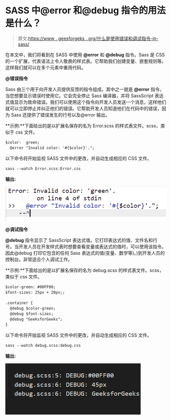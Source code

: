 # SASS 中@error 和@debug 指令的用法是什么？

> 原文:[https://www . geesforgeks . org/什么是使用错误和调试指令-in-sass/](https://www.geeksforgeeks.org/what-is-the-use-error-and-debug-directives-in-sass/)

在本文中，我们将看到在 SASS 中使用 **@error** 和 **@debug** 指令。Sass 是 CSS 的一个扩展，代表语法上令人敬畏的样式表。它帮助我们创建变量、嵌套规则等。这样我们就可以在多个元素中重用代码。

**@错误指令**

Sass 由三个用于向开发人员提供反馈的指令组成。其中之一就是 **@error** 指令。当您想要显示错误时使用它。它会完全停止 Sass 编译器，并将 SassScript 表达式值显示为致命错误。我们可以使用这个指令向开发人员发送一个消息，这样他们就可以立即停止并纠正他们的错误。它帮助开发人员知道他们在代码中的错误，因为 Sass 还提供了错误发生的行号以及@error 输出。

**示例:**下面给出的是以扩展名保存的名为 Error.scss 的样式表文件。scss，类似于 css 文件。

```html
$color:  green;
  @error "Invalid color: '#{$color}'.";  
```

以下命令将开始监视 SASS 文件中的更改，并自动生成相应的 CSS 文件。

```html
sass --watch Error.scss:Error.css
```

**输出:**

![](img/1ea253beb385a34b1ecc3169327b5a85.png)

**@调试指令**

**@debug** 指令显示了 SassScript 表达式值。它打印表达式的值、文件名和行号。当开发人员在开发样式表时想要查看变量或表达式的值时，可以使用该指令。因此@debug 打印它包含的任何 Sass 表达式的值(变量、数学等)。)到开发人员的控制台。非常适合个人调试工作。

**示例:**下面给出的是以扩展名保存的名为 debug.scss 的样式表文件。scss，类似于 css 文件。

```html
$color-green: #00FF00;
$font-sizes: 25px + 20px;;

.container {
  @debug $color-green;
  @debug $font-sizes;
  @debug "GeeksforGeeks";
}
```

以下命令将开始监视 SASS 文件中的更改，并自动生成相应的 CSS 文件。

```html
sass --watch debug.scss:debug.css
```

**输出:**

![](img/17b5646576536b6a7f798a5783ebebc3.png)